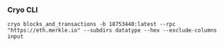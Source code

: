 ### Cryo CLI
`cryo blocks_and_transactions -b 18753440:latest --rpc "https://eth.merkle.io" --subdirs datatype --hex --exclude-columns input`

